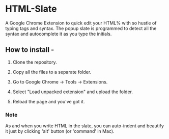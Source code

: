 # HTML-Slate
A Google Chrome Extension to quick edit your HTML% with so hustle of typing tags and syntax. The popup slate is programmed to detect all the syntax and autocomplete it as you type the initials.

## How to install -

1) Clone the repository.

2) Copy all the files to a separate folder.

3) Go to Google Chrome -> Tools -> Extensions.

4) Select "Load unpacked extension" and upload the folder.

5) Reload the page and you've got it.

### Note

As and when you write HTML in the slate, you can auto-indent and beautify it just by clicking 'alt' button (or 'command' in Mac).
